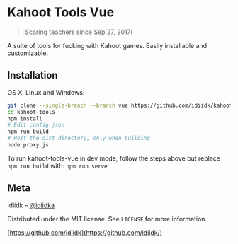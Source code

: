 # Kahoot Tools Vue
> Scaring teachers since Sep 27, 2017!

A suite of tools for fucking with Kahoot games. Easily installable and customizable.

## Installation

OS X, Linux and Windows:

```sh
git clone --single-branch --branch vue https://github.com/idiidk/kahoot-tools.git
cd kahoot-tools
npm install
# Edit config.json
npm run build
# Host the dist directory, only when building
node proxy.js
```

To run kahoot-tools-vue in dev mode, follow the steps above but replace ```npm run build``` with: ```npm run serve```

## Meta

idiidk – [@idiidka](https://twitter.com/idiidka)

Distributed under the MIT license. See ``LICENSE`` for more information.

[https://github.com/idiidk](https://github.com/idiidk/)
